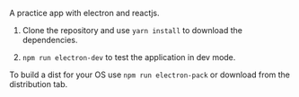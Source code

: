 A practice app with electron and reactjs.

1. Clone the repository and use ```yarn install``` to download the dependencies.

2. ```npm run electron-dev``` to test the application in dev mode.

To build a dist for your OS use ```npm run electron-pack``` or download from the distribution tab.
